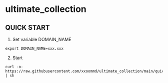 # ultimate_collection

## QUICK START

1. Set variable DOMAIN_NAME

```shell
export DOMAIN_NAME=xxx.xxx
```

2. Start

```shell
curl -o- https://raw.githubusercontent.com/xxoommd/ultimate_collection/main/quick_start.sh | sh
```
